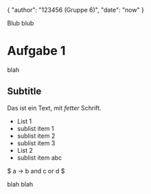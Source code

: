 {
	"author": "123456 (Gruppe 6)",
	"date": "now"
}

Blub blub

Aufgabe 1
=========

blah

## Subtitle

Das ist ein Text, mit *fetter* Schrift.

* List 1
 * sublist item 1
 * sublist item 2
 * sublist item 3
* List 2
 * sublist item abc

$ a -> b and c or d $

blah blah
